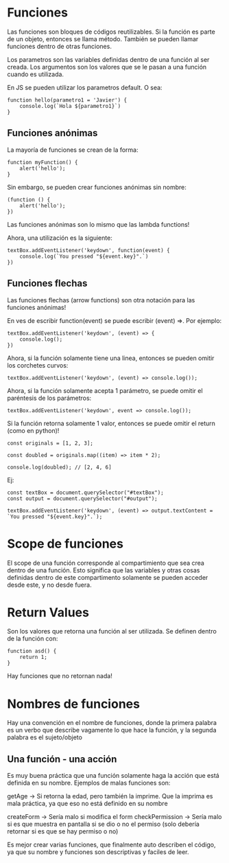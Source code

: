 # Funciones

Las funciones son bloques de códigos reutilizables. Si la función es parte de un objeto, entonces se llama método. También se pueden llamar funciones dentro de otras funciones.

Los parametros son las variables definidas dentro de una función al ser creada. Los argumentos son los valores que se le pasan a una función cuando es utilizada.

En JS se pueden utilizar los parametros default. O sea:

```
function hello(parametro1 = 'Javier') {
    console.log(`Hola ${parametro1}`)
}
```

## Funciones anónimas

La mayoría de funciones se crean de la forma:

```
function myFunction() {
    alert('hello');
}
```

Sin embargo, se pueden crear funciones anónimas sin nombre:

```
(function () {
    alert('hello');
})
```

Las funciones anónimas son lo mismo que las lambda functions!

Ahora, una utilización es la siguiente:

```
textBox.addEventListener('keydown', function(event) {
    console.log(`You pressed "${event.key}".`)
})
```

## Funciones flechas

Las funciones flechas (arrow functions) son otra notación para las funciones anónimas!

En ves de escribir function(event) se puede escribir (event) =>. Por ejemplo:

```
textBox.addEventListener('keydown', (event) => {
    console.log();
})
```

Ahora, si la función solamente tiene una linea, entonces se pueden omitir los corchetes curvos:

```
textBox.addEventListener('keydown', (event) => console.log());

```

Ahora, si la función solamente acepta 1 parámetro, se puede omitir el paréntesis de los parámetros:

```
textBox.addEventListener('keydown', event => console.log());
```

Si la función retorna solamente 1 valor, entonces se puede omitir el return (como en python)!

```
const originals = [1, 2, 3];

const doubled = originals.map((item) => item * 2);

console.log(doubled); // [2, 4, 6]
```

Ej:

```
const textBox = document.querySelector("#textBox");
const output = document.querySelector("#output");

textBox.addEventListener('keydown', (event) => output.textContent = `You pressed "${event.key}".`);
```

# Scope de funciones

El scope de una función corresponde al compartimiento que sea crea dentro de una función. Esto significa que las variables y otras cosas definidas dentro de este compartimento solamente se pueden acceder desde este, y no desde fuera. 

# Return Values

Son los valores que retorna una función al ser utilizada. Se definen dentro de la función con:

```
function asd() {
    return 1;
}
```

Hay funciones que no retornan nada!

# Nombres de funciones

Hay una convención en el nombre de funciones, donde la primera palabra es un verbo que describe vagamente lo que hace la función, y la segunda palabra es el sujeto/objeto

## Una función - una acción

Es muy buena práctica que una función solamente haga la acción que está definida en su nombre. Ejemplos de malas funciones son:

getAge -> Si retorna la edad, pero también la imprime. Que la imprima es mala práctica, ya que eso no está definido en su nombre

createForm -> Sería malo si modifica el form
checkPermission -> Sería malo si es que muestra en pantalla si se dio o no el permiso (solo debería retornar si es que se hay permiso o no)

Es mejor crear varias funciones, que finalmente auto describen el código, ya que su nombre y funciones son descriptivas y faciles de leer. 